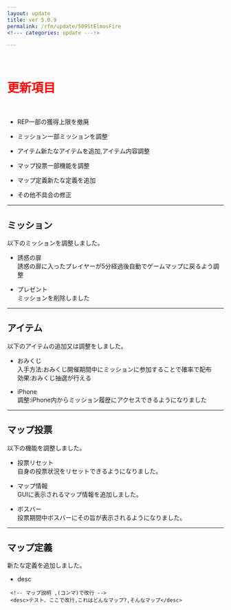 ```yaml
---
layout: update
title: ver 5.0.9
permalink: /rfm/update/509StElmosFire 
<!--- categories: update ---!> 

---
```



<br>
<h1 id="1"><font color="red">更新項目</font></h1><br>


+ <span class="green-badge">REP</span>一部の獲得上限を撤廃    

+ <span class="blue-badge">ミッション</span>一部ミッションを調整          

+ <span class="red-badge">アイテム</span>新たなアイテムを追加,アイテム内容調整          

+ <span class="green-badge">マップ投票</span>一部機能を調整         

+ <span class="yellow-badge">マップ定義</span>新たな定義を追加       

+ <span class="blue-badge">その他</span>不具合の修正  



----------------------------------------------------  
## ミッション            

以下のミッションを調整しました。  

+ 誘惑の扉    
誘惑の扉に入ったプレイヤーが5分経過後自動でゲームマップに戻るよう調整  

+ プレゼント   
ミッションを削除しました  


----------------------------------------------------  
## アイテム            

以下のアイテムの追加又は調整をしました。  

+ おみくじ        
入手方法:おみくじ開催期間中にミッションに参加することで確率で配布     
効果:おみくじ抽選が行える  

+ iPhone        
調整:iPhone内からミッション履歴にアクセスできるようになりました

  

----------------------------------------------------  
## マップ投票              

以下の機能を調整しました。  

+ 投票リセット          
自身の投票状況をリセットできるようになりました。    

+ マップ情報  
GUIに表示されるマップ情報を追加しました。  

+ ボスバー  
投票期間中ボスバーにその旨が表示されるようになりました。



----------------------------------------------------  
## マップ定義                

新たな定義を追加しました。  

+ desc    

```  
 <!-- マップ説明 ,(コンマ)で改行 -->
 <desc>テスト、ここで改行,これはどんなマップ?,そんなマップ</desc> 
```  






  

